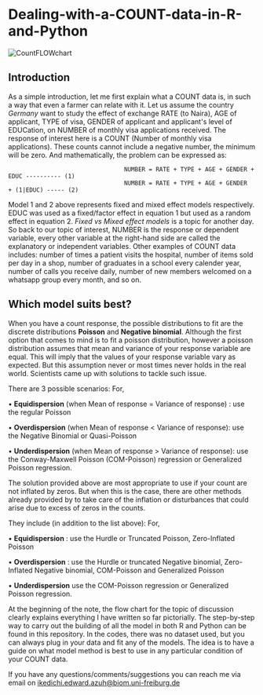 # Dealing-with-a-COUNT-data-in-R-and-Python

![CountFLOWchart](https://user-images.githubusercontent.com/124582074/216988012-a4fbcf69-fe10-4bd9-b342-1019b3d8483d.jpg)

## Introduction
As a simple introduction, let me first explain what a COUNT data is, in such a way that even a farmer can relate with it. Let us assume the country *Germany* want to
study the effect of exchange RATE (to Naira), AGE of applicant, TYPE of visa, GENDER of applicant and applicant's level of EDUCation, on NUMBER of monthly visa applications received. The response of interest here is a COUNT (Number of monthly visa applications). These counts cannot include a negative number, the minimum will be zero. And mathematically, the problem can be expressed as:  

                                     NUMBER = RATE + TYPE + AGE + GENDER + EDUC ---------- (1)  
                                     NUMBER = RATE + TYPE + AGE + GENDER  + (1|EDUC) ----- (2)  
                                     
Model 1 and 2 above represents fixed and mixed effect models respectively. EDUC was used as a fixed/factor effect in equation 1 but used as a random effect in equation 2. *Fixed vs Mixed effect models* is a topic for another day. So back to our topic of interest, NUMBER is the response or dependent variable, every other variable at the right-hand side are called the explanatory or independent variables. Other examples of COUNT data includes: number of times a patient visits the hospital, number of items sold per day in a shop, number of graduates in a school every calender year, number of calls you receive daily, number of new members welcomed on a whatsapp group every month, and so on.

## Which model suits best?
When you have a count response, the possible distributions to fit are the discrete distributions **Poisson** and **Negative binomial**. Although the first option that comes to mind is to fit a poisson distribution, however a poisson distribution assumes that mean and variance of your response variable are equal. This will imply that the values of your response variable vary as expected. But this assumption never or most times never holds in the real world. Scientists came up with solutions to tackle such issue. 

There are 3 possible scenarios: For,

   • **Equidispersion** (when Mean of response = Variance of response) : use the regular Poisson
   
   • **Overdispersion** (when Mean of response < Variance of response): use the Negative Binomial or Quasi-Poisson
   
   • **Underdispersion** (when Mean of response > Variance of response): use the Conway-Maxwell Poisson (COM-Poisson) regression or Generalized Poisson regression.

The solution provided above are most appropriate to use if your count are not inflated by zeros. But when this is the case, there are other methods already provided by to take care of the inflation or disturbances that could arise due to excess of zeros in the counts. 

They include (in addition to the list above): For,

• **Equidispersion** : use the Hurdle or Truncated Poisson, Zero-Inflated Poisson

• **Overdispersion** : use the Hurdle or truncated Negative binomial, Zero-Inflated Negative binomial, COM-Poisson and Generalized Poisson

• **Underdispersion** use the COM-Poisson regression or Generalized Poisson regression.

At the beginning of the note, the flow chart for the topic of discussion clearly explains everything I have written so far pictorially. 
The step-by-step way to carry out the building of all the model in both R and Python can be found in this repository. In the codes, there was no dataset used, but you can always plug in your data and fit any of the models. The idea is to have a guide on what model method is best to use in any particular condition of your COUNT data.

If you have any questions/comments/suggestions you can reach me via email on ikedichi.edward.azuh@biom.uni-freiburg.de
